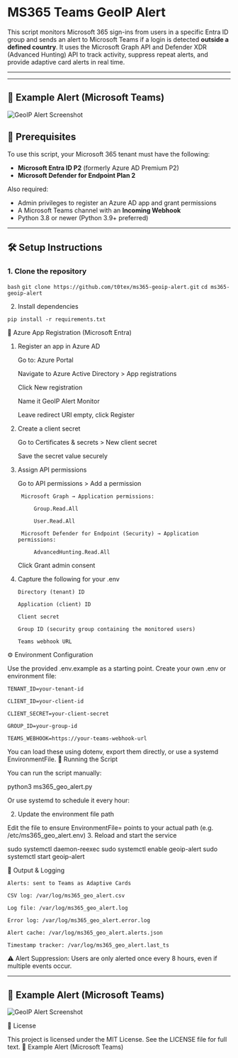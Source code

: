 # MS365 Teams GeoIP Alert

This script monitors Microsoft 365 sign-ins from users in a specific Entra ID group and sends an alert to Microsoft Teams if a login is detected **outside a defined country**. It uses the Microsoft Graph API and Defender XDR (Advanced Hunting) API to track activity, suppress repeat alerts, and provide adaptive card alerts in real time.

---
---

## 🧪 Example Alert (Microsoft Teams)

![GeoIP Alert Screenshot](https://github.com/t0tex/ms365-geoip-alert/blob/main/Geo%20IP%20Notificaiotn.png?raw=true)


## 🔐 Prerequisites

To use this script, your Microsoft 365 tenant must have the following:

- **Microsoft Entra ID P2** (formerly Azure AD Premium P2)  
- **Microsoft Defender for Endpoint Plan 2**

Also required:
- Admin privileges to register an Azure AD app and grant permissions
- A Microsoft Teams channel with an **Incoming Webhook**
- Python 3.8 or newer (Python 3.9+ preferred)

---

## 🛠 Setup Instructions

### 1. Clone the repository

```bash```
```git clone https://github.com/t0tex/ms365-geoip-alert.git```
```cd ms365-geoip-alert ```


2. Install dependencies

```pip install -r requirements.txt```

📡 Azure App Registration (Microsoft Entra)
1. Register an app in Azure AD

    Go to: Azure Portal

    Navigate to Azure Active Directory > App registrations

    Click New registration

    Name it GeoIP Alert Monitor

    Leave redirect URI empty, click Register

2. Create a client secret

    Go to Certificates & secrets > New client secret

    Save the secret value securely

3. Assign API permissions

    Go to API permissions > Add a permission

        Microsoft Graph → Application permissions:

            Group.Read.All

            User.Read.All

        Microsoft Defender for Endpoint (Security) → Application permissions:

            AdvancedHunting.Read.All

    Click Grant admin consent

4. Capture the following for your .env

    ```Directory (tenant) ID```

    ```Application (client) ID```

    ```Client secret```

    ```Group ID (security group containing the monitored users)```

    ```Teams webhook URL```

⚙️ Environment Configuration

Use the provided .env.example as a starting point. Create your own .env or environment file:

  ```TENANT_ID=your-tenant-id```

  ```CLIENT_ID=your-client-id```

  ```CLIENT_SECRET=your-client-secret```

  ```GROUP_ID=your-group-id```

  ```TEAMS_WEBHOOK=https://your-teams-webhook-url```


You can load these using dotenv, export them directly, or use a systemd EnvironmentFile.
🚀 Running the Script

You can run the script manually:

python3 ms365_geo_alert.py

Or use systemd to schedule it every hour:

2. Update the environment file path

Edit the file to ensure EnvironmentFile= points to your actual path (e.g. /etc/ms365_geo_alert.env)
3. Reload and start the service

sudo systemctl daemon-reexec
sudo systemctl enable geoip-alert
sudo systemctl start geoip-alert

📁 Output & Logging

    Alerts: sent to Teams as Adaptive Cards

    CSV log: /var/log/ms365_geo_alert.csv

    Log file: /var/log/ms365_geo_alert.log

    Error log: /var/log/ms365_geo_alert.error.log

    Alert cache: /var/log/ms365_geo_alert.alerts.json

    Timestamp tracker: /var/log/ms365_geo_alert.last_ts

⚠️ Alert Suppression: Users are only alerted once every 8 hours, even if multiple events occur.

---

## 🧪 Example Alert (Microsoft Teams)

![GeoIP Alert Screenshot](https://github.com/t0tex/ms365-geoip-alert/blob/main/Geo%20IP%20Notificaiotn.png?raw=true)

📄 License

This project is licensed under the MIT License. See the LICENSE file for full text.
🧪 Example Alert (Microsoft Teams)
